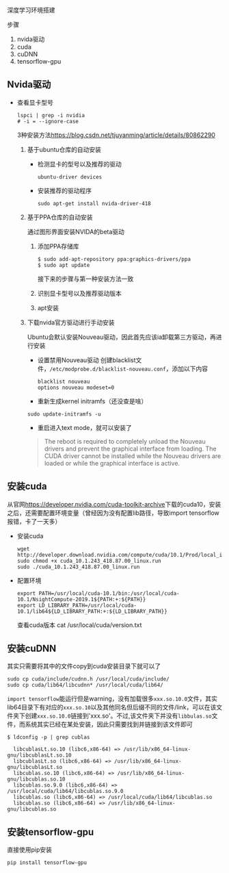 深度学习环境搭建

步骤
1. nvida驱动
2. cuda
3. cuDNN
4. tensorflow-gpu


## Nvida驱动
- 查看显卡型号
  ```shell
  lspci | grep -i nvidia
  # -i = --ignore-case
  ```

  3种安装方法<https://blog.csdn.net/tjuyanming/article/details/80862290>
  1. 基于ubuntu仓库的自动安装
      - 检测显卡的型号以及推荐的驱动

          ```shell
          ubuntu-driver devices
          ```

      - 安装推荐的驱动程序

          ```shell
          sudo apt-get install nvida-driver-418
          ```

  2. 基于PPA仓库的自动安装

      通过图形界面安装NVIDA的beta驱动
      1. 添加PPA存储库

          ```shell
          $ sudo add-apt-repository ppa:graphics-drivers/ppa
          $ sudo apt update
          ```
          接下来的步骤与第一种安装方法一致
      2. 识别显卡型号以及推荐驱动版本
      3. apt安装

  3. 下载nvida官方驱动进行手动安装

      Ubuntu会默认安装Nouveau驱动，因此首先应该ia卸载第三方驱动，再进行安装
      - 设置禁用Nouveau驱动
        创建blacklist文件，`/etc/modprobe.d/blacklist-nouveau.conf`，添加以下内容
        ```shell
        blacklist nouveau
        options nouveau modeset=0
        ```
      - 重新生成kernel initramfs（还没查是啥）

      ```shell
      sudo update-initramfs -u
      ```

      - 重启进入text mode，就可以安装了

      >The reboot is required to completely unload the Nouveau drivers and prevent the graphical interface from loading. The CUDA driver cannot be installed while the Nouveau drivers are loaded or while the graphical interface is active.

## 安装cuda

  从官网<https://developer.nvidia.com/cuda-toolkit-archive>下载的cuda10，安装之后，还需要配置环境变量（曾经因为没有配置lib路径，导致import tensorflow报错，卡了一天多）
  - 安装cuda

    ```shell
    wget http://developer.download.nvidia.com/compute/cuda/10.1/Prod/local_installers/cuda_10.1.243_418.87.00_linux.run
    sudo chmod +x cuda_10.1.243_418.87.00_linux.run
    sudo ./cuda_10.1.243_418.87.00_linux.run
    ```

  - 配置环境

      ```shell
      export PATH=/usr/local/cuda-10.1/bin:/usr/local/cuda-10.1/NsightCompute-2019.1${PATH:+:${PATH}}
      export LD_LIBRARY_PATH=/usr/local/cuda-10.1/lib64${LD_LIBRARY_PATH:+:${LD_LIBRARY_PATH}}
      ```

      查看cuda版本
      cat /usr/local/cuda/version.txt

## 安装cuDNN

  其实只需要将其中的文件copy到cuda安装目录下就可以了
  ```shell
  sudo cp cuda/include/cudnn.h /usr/local/cuda/include/
  sudo cp cuda/lib64/libcudnn* /usr/local/cuda/lib64/
  ```

  `import tensorflow`能运行但是warning，没有加载很多`xxx.so.10.0`文件，其实lib64目录下有对应的`xxx.so.10`以及其他同名但后缀不同的文件/link，可以在该文件夹下创建`xxx.so.10.0`链接到'xxx.so'。不过,该文件夹下并没有`libbulas.so`文件，而系统其实已经在某处安装，因此只需要找到并链接到该文件即可
  ```shell
  $ ldconfig -p | grep cublas

    libcublasLt.so.10 (libc6,x86-64) => /usr/lib/x86_64-linux-gnu/libcublasLt.so.10
    libcublasLt.so (libc6,x86-64) => /usr/lib/x86_64-linux-gnu/libcublasLt.so
    libcublas.so.10 (libc6,x86-64) => /usr/lib/x86_64-linux-gnu/libcublas.so.10
    libcublas.so.9.0 (libc6,x86-64) => /usr/local/cuda/lib64/libcublas.so.9.0
    libcublas.so (libc6,x86-64) => /usr/local/cuda/lib64/libcublas.so
    libcublas.so (libc6,x86-64) => /usr/lib/x86_64-linux-gnu/libcublas.so
  ```

## 安装tensorflow-gpu

  直接使用pip安装
  ```shell
  pip install tensorflow-gpu
  ```
